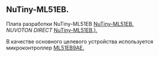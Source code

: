 ## NuTiny-ML51EB.  

Плата разработки NuTiny-ML51EB [NuTiny-ML51EB.](https://www.nuvoton.com/board/nutiny-ml51eb/)   
*NUVOTON DIRECT* [NuTiny-ML51EB.).](https://direct.nuvoton.com/en/nutiny-ml51eb9ae)   



В качестве основного целевого устройства используется микроконтроллер [ML51EB9AE.](https://www.nuvoton.com/products/microcontrollers/8bit-8051-mcus/low-power-ml51-series/ml51eb9ae/)    






 




